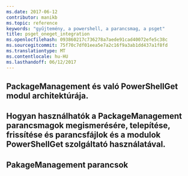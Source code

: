 ```yaml
---
ms.date: 2017-06-12
contributor: manikb
ms.topic: reference
keywords: "gyűjtemény, a powershell, a parancsmag, a psget"
title: psget_oneget_integration
ms.openlocfilehash: 093860217c736278a7aede91cad40072efe5c38c
ms.sourcegitcommit: 75f70c7df01eea5e7a2c16f9a3ab1dd437a1f8fd
ms.translationtype: MT
ms.contentlocale: hu-HU
ms.lasthandoff: 06/12/2017
---
```

## <a name="architecture-of-packagemanagement-and-its-relationship-with-powershellget-module"></a>PackageManagement és való PowerShellGet modul architektúrája.

## <a name="how-to-use-packagemanagement-cmdlets-for-discovering-installing-updating-and-inventory-of-scripts-and-modules-using-powershellget-provider"></a>Hogyan használhatók a PackageManagement parancsmagok megismerésére, telepítése, frissítése és parancsfájlok és a modulok PowerShellGet szolgáltató használatával.

## <a name="pakagemanagement-commands"></a>PakageManagement parancsok

